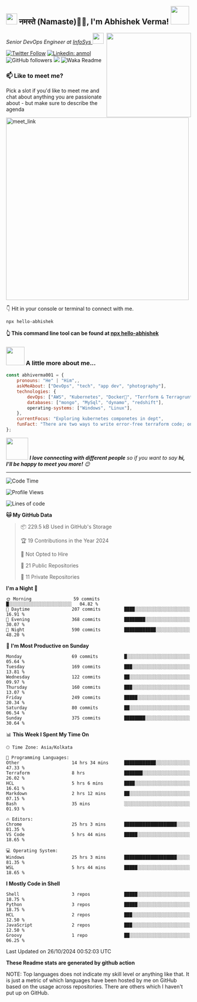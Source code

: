 <h2><img src="https://emojis.slackmojis.com/emojis/images/1531849430/4246/blob-sunglasses.gif?1531849430" width="30"/> नमस्ते (Namaste)🙏🏻, I'm Abhishek Verma! <img src="https://media.giphy.com/media/12oufCB0MyZ1Go/giphy.gif" width="50"></h2>
<img align='right' src="https://media.giphy.com/media/M9gbBd9nbDrOTu1Mqx/giphy.gif" width="230">
<p><em>Senior DevOps Engineer at <a href="https://www.infosys.com/">InfoSys
</a><img src="https://media.giphy.com/media/WUlplcMpOCEmTGBtBW/giphy.gif" width="30"> 
</em></p>

[![Twitter Follow](https://img.shields.io/twitter/follow/misteranmol?label=Follow)](https://twitter.com/intent/follow?screen_name=AbAbhishekverma)
[![Linkedin: anmol](https://img.shields.io/badge/-abhishek-blue?style=flat-square&logo=Linkedin&logoColor=white&link=https://www.linkedin.com/in/abhiverma001/)](https://www.linkedin.com/in/abhiverma001/)
![GitHub followers](https://img.shields.io/github/followers/abhiverma001?label=Follow&style=social)
![](https://visitor-badge.glitch.me/badge?page_id=anmol098.anmol098)
![Waka Readme](https://wakatime.com/badge/user/d23527f0-66b1-4a3f-9db5-c346e05aefa5.svg)

### 📫 Like to meet me?

Pick a slot if you'd like to meet me and chat about anything you are passionate about - but make sure to describe the agenda

<a href="https://calendly.com/ab-abhishekverma096/30min" target="_blank"><img width="498" alt="meet_link" src="https://user-images.githubusercontent.com/15426564/144297439-f530f383-e73e-41e0-9914-a9b7d3f432e5.png"></a>

👇 Hit in your console or terminal to connect with me.

```bash
npx hello-abhishek
```
**👆 This command line tool can be found at [npx hello-abhishek](https://github.com/abhiverma001/introduction-npm-package)**

### <img src="https://media.giphy.com/media/VgCDAzcKvsR6OM0uWg/giphy.gif" width="50"> A little more about me...  

```javascript
const abhiverma001 = {
    pronouns: "He" | "Him",,
    askMeAbout: ["DevOps", "tech", "app dev", "photography"],
    technologies: {
        devOps: ["AWS", "Kubernetes", "Docker🐳", "Terrform & Terragrunt", "Bash-Scripting", "CI-CD", "GitHub-Action", "Jenkins", "Spinnaker", "Datadog/New-Relic", "CloudFlare/Route53", "Nginx"],
        databases: ["mongo", "MySql", "dynamo", "redshift"],
        operating-systems: ["Windows", "Linux"],
    },
    currentFocus: "Exploring kubernetes componetes in dept",
    funFact: "There are two ways to write error-free terraform code; only the third one works"
};
```

<img src="https://media.giphy.com/media/LnQjpWaON8nhr21vNW/giphy.gif" width="60"> <em><b>I love connecting with different people</b> so if you want to say <b>hi, I'll be happy to meet you more!</b> 😊</em>

---
<!--START_SECTION:waka-->
![Code Time](http://img.shields.io/badge/Code%20Time-294%20hrs%2031%20mins-blue)

![Profile Views](http://img.shields.io/badge/Profile%20Views-0-blue)

![Lines of code](https://img.shields.io/badge/From%20Hello%20World%20I%27ve%20Written-248.2%20thousand%20lines%20of%20code-blue)

**🐱 My GitHub Data** 

> 📦 229.5 kB Used in GitHub's Storage 
 > 
> 🏆 19 Contributions in the Year 2024
 > 
> 🚫 Not Opted to Hire
 > 
> 📜 21 Public Repositories 
 > 
> 🔑 11 Private Repositories 
 > 
**I'm a Night 🦉** 

```text
🌞 Morning                59 commits          █░░░░░░░░░░░░░░░░░░░░░░░░   04.82 % 
🌆 Daytime                207 commits         ████░░░░░░░░░░░░░░░░░░░░░   16.91 % 
🌃 Evening                368 commits         ████████░░░░░░░░░░░░░░░░░   30.07 % 
🌙 Night                  590 commits         ████████████░░░░░░░░░░░░░   48.20 % 
```
📅 **I'm Most Productive on Sunday** 

```text
Monday                   69 commits          █░░░░░░░░░░░░░░░░░░░░░░░░   05.64 % 
Tuesday                  169 commits         ███░░░░░░░░░░░░░░░░░░░░░░   13.81 % 
Wednesday                122 commits         ██░░░░░░░░░░░░░░░░░░░░░░░   09.97 % 
Thursday                 160 commits         ███░░░░░░░░░░░░░░░░░░░░░░   13.07 % 
Friday                   249 commits         █████░░░░░░░░░░░░░░░░░░░░   20.34 % 
Saturday                 80 commits          ██░░░░░░░░░░░░░░░░░░░░░░░   06.54 % 
Sunday                   375 commits         ████████░░░░░░░░░░░░░░░░░   30.64 % 
```


📊 **This Week I Spent My Time On** 

```text
🕑︎ Time Zone: Asia/Kolkata

💬 Programming Languages: 
Other                    14 hrs 34 mins      ████████████░░░░░░░░░░░░░   47.33 % 
Terraform                8 hrs               ███████░░░░░░░░░░░░░░░░░░   26.02 % 
HCL                      5 hrs 6 mins        ████░░░░░░░░░░░░░░░░░░░░░   16.61 % 
Markdown                 2 hrs 12 mins       ██░░░░░░░░░░░░░░░░░░░░░░░   07.15 % 
Bash                     35 mins             ░░░░░░░░░░░░░░░░░░░░░░░░░   01.93 % 

🔥 Editors: 
Chrome                   25 hrs 3 mins       ████████████████████░░░░░   81.35 % 
VS Code                  5 hrs 44 mins       █████░░░░░░░░░░░░░░░░░░░░   18.65 % 

💻 Operating System: 
Windows                  25 hrs 3 mins       ████████████████████░░░░░   81.35 % 
WSL                      5 hrs 44 mins       █████░░░░░░░░░░░░░░░░░░░░   18.65 % 
```

**I Mostly Code in Shell** 

```text
Shell                    3 repos             █████░░░░░░░░░░░░░░░░░░░░   18.75 % 
Python                   3 repos             █████░░░░░░░░░░░░░░░░░░░░   18.75 % 
HCL                      2 repos             ███░░░░░░░░░░░░░░░░░░░░░░   12.50 % 
JavaScript               2 repos             ███░░░░░░░░░░░░░░░░░░░░░░   12.50 % 
Groovy                   1 repo              ██░░░░░░░░░░░░░░░░░░░░░░░   06.25 % 
```




 Last Updated on 26/10/2024 00:52:03 UTC
<!--END_SECTION:waka-->

**These Readme stats are generated by github action**

NOTE: Top languages does not indicate my skill level or anything like that. It is just a metric of which languages have been hosted by me on GitHub based on the usage across repositories. There are others which I haven't put up on GitHub.

